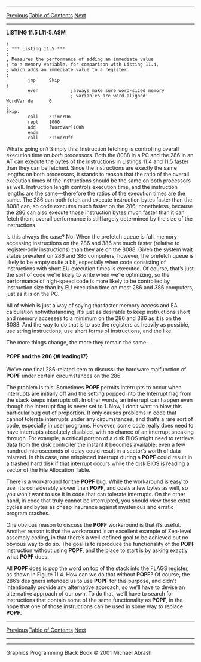   ------------------------ --------------------------------- --------------------
  [Previous](11-06.html)   [Table of Contents](index.html)   [Next](11-08.html)
  ------------------------ --------------------------------- --------------------

**LISTING 11.5 L11-5.ASM**

    ;
    ; *** Listing 11.5 ***
    ;
    ; Measures the performance of adding an immediate value
    ; to a memory variable, for comparison with Listing 11.4,
    ; which adds an immediate value to a register.
    ;
            jmp     Skip
    ;
            even            ;always make sure word-sized memory
                            ; variables are word-aligned!
    WordVar dw      0
    ;
    Skip:
            call    ZTimerOn
            rept    1000
            add     [WordVar]100h
            endm
            call    ZTimerOff

What’s going on? Simply this: Instruction fetching is controlling
overall execution time on *both* processors. Both the 8088 in a PC and
the 286 in an AT can execute the bytes of the instructions in Listings
11.4 and 11.5 faster than they can be fetched. Since the instructions
are exactly the same lengths on both processors, it stands to reason
that the ratio of the overall execution times of the instructions should
be the same on both processors as well. Instruction length controls
execution time, and the instruction lengths are the same—therefore the
ratios of the execution times are the same. The 286 can both fetch and
execute instruction bytes faster than the 8088 can, so code executes
much faster on the 286; nonetheless, because the 286 can also execute
those instruction bytes much faster than it can fetch them, overall
performance is still largely determined by the size of the instructions.

Is this always the case? No. When the prefetch queue is full,
memory-accessing instructions on the 286 and 386 are much faster
(relative to register-only instructions) than they are on the 8088.
Given the system wait states prevalent on 286 and 386 computers,
however, the prefetch queue is likely to be empty quite a bit,
especially when code consisting of instructions with short EU execution
times is executed. Of course, that’s just the sort of code we’re likely
to write when we’re optimizing, so the performance of high-speed code is
more likely to be controlled by instruction size than by EU execution
time on most 286 and 386 computers, just as it is on the PC.

All of which is just a way of saying that faster memory access and EA
calculation notwithstanding, it’s just as desirable to keep instructions
short and memory accesses to a minimum on the 286 and 386 as it is on
the 8088. And the way to do that is to use the registers as heavily as
possible, use string instructions, use short forms of instructions, and
the like.

The more things change, the more they remain the same....

#### POPF and the 286 {#Heading17}

We’ve one final 286-related item to discuss: the hardware malfunction of
**POPF** under certain circumstances on the 286.

The problem is this: Sometimes **POPF** permits interrupts to occur when
interrupts are initially off and the setting popped into the Interrupt
flag from the stack keeps interrupts off. In other words, an interrupt
can happen even though the Interrupt flag is never set to 1. Now, I
don’t want to blow this particular bug out of proportion. It only causes
problems in code that cannot tolerate interrupts under any
circumstances, and that’s a rare sort of code, especially in user
programs. However, some code really does need to have interrupts
absolutely disabled, with no chance of an interrupt sneaking through.
For example, a critical portion of a disk BIOS might need to retrieve
data from the disk controller the instant it becomes available; even a
few hundred microseconds of delay could result in a sector’s worth of
data misread. In this case, one misplaced interrupt during a **POPF**
could result in a trashed hard disk if that interrupt occurs while the
disk BIOS is reading a sector of the File Allocation Table.

There is a workaround for the **POPF** bug. While the workaround is easy
to use, it’s considerably slower than **POPF**, and costs a few bytes as
well, so you won’t want to use it in code that can tolerate interrupts.
On the other hand, in code that truly cannot be interrupted, you should
view those extra cycles and bytes as cheap insurance against mysterious
and erratic program crashes.

One obvious reason to discuss the **POPF** workaround is that it’s
useful. Another reason is that the workaround is an excellent example of
Zen-level assembly coding, in that there’s a well-defined goal to be
achieved but no obvious way to do so. The goal is to reproduce the
functionality of the **POPF** instruction without using **POPF**, and
the place to start is by asking exactly what **POPF** does.

All **POPF** does is pop the word on top of the stack into the FLAGS
register, as shown in Figure 11.4. How can we do that without **POPF**?
Of course, the 286’s designers intended us to use **POPF** for this
purpose, and didn’t intentionally provide any alternative approach, so
we’ll have to devise an alternative approach of our own. To do that,
we’ll have to search for instructions that contain some of the same
functionality as **POPF**, in the hope that one of those instructions
can be used in some way to replace **POPF**.

  ------------------------ --------------------------------- --------------------
  [Previous](11-06.html)   [Table of Contents](index.html)   [Next](11-08.html)
  ------------------------ --------------------------------- --------------------

* * * * *

Graphics Programming Black Book © 2001 Michael Abrash
